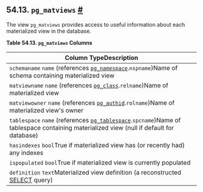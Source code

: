 ## 54.13. `pg_matviews` [#](#VIEW-PG-MATVIEWS)

The view `pg_matviews` provides access to useful information about each materialized view in the database.

**Table 54.13. `pg_matviews` Columns**

| Column TypeDescription                                                                                                                                                                        |
| --------------------------------------------------------------------------------------------------------------------------------------------------------------------------------------------- |
| `schemaname` `name` (references [`pg_namespace`](catalog-pg-namespace.html "53.32. pg_namespace").`nspname`)Name of schema containing materialized view                                       |
| `matviewname` `name` (references [`pg_class`](catalog-pg-class.html "53.11. pg_class").`relname`)Name of materialized view                                                                    |
| `matviewowner` `name` (references [`pg_authid`](catalog-pg-authid.html "53.8. pg_authid").`rolname`)Name of materialized view's owner                                                         |
| `tablespace` `name` (references [`pg_tablespace`](catalog-pg-tablespace.html "53.56. pg_tablespace").`spcname`)Name of tablespace containing materialized view (null if default for database) |
| `hasindexes` `bool`True if materialized view has (or recently had) any indexes                                                                                                                |
| `ispopulated` `bool`True if materialized view is currently populated                                                                                                                          |
| `definition` `text`Materialized view definition (a reconstructed [SELECT](sql-select.html "SELECT") query)                                                                                    |